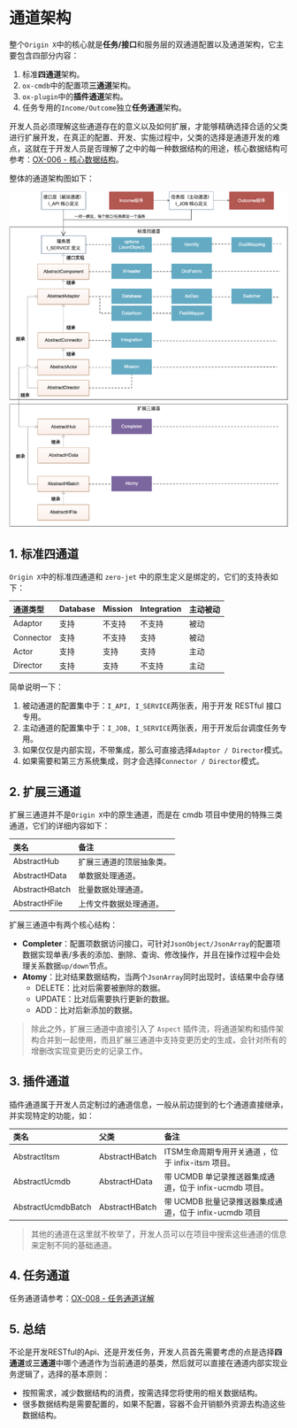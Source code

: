 # 通道架构

整个`Origin X`中的核心就是**任务/接口**和服务层的双通道配置以及通道架构，它主要包含四部分内容：

1. 标准**四通道**架构。
2. `ox-cmdb`中的配置项**三通道**架构。
3. `ox-plugin`中的**插件通道**架构。
4. 任务专用的`Income/Outcome`独立**任务通道**架构。

开发人员必须理解这些通道存在的意义以及如何扩展，才能够精确选择合适的父类进行扩展开发，在真正的配置、开发、实施过程中，父类的选择是通道开发的难点，这就在于开发人员是否理解了之中的每一种数据结构的用途，核心数据结构可参考：[OX-006 - 核心数据结构](/origin-x-engine/1.ox-delivery-guide/ox-006-jie-kou-kai-fa.html)。

整体的通道架构图如下：

![](/assets/images/ox/005-1.png)

## 1. 标准四通道

`Origin X`中的标准四通道和 `zero-jet` 中的原生定义是绑定的，它们的支持表如下：

| 通道类型 | Database | Mission | Integration | 主动被动 |
| :--- | :--- | :--- | :--- | :--- |
| Adaptor | 支持 | 不支持 | 不支持 | 被动 |
| Connector | 支持 | 不支持 | 支持 | 被动 |
| Actor | 支持 | 支持 | 支持 | 主动 |
| Director | 支持 | 支持 | 不支持 | 主动 |

简单说明一下：

1. 被动通道的配置集中于：`I_API, I_SERVICE`两张表，用于开发 RESTful 接口专用。
2. 主动通道的配置集中于：`I_JOB, I_SERVICE`两张表，用于开发后台调度任务专用。
3. 如果仅仅是内部实现，不带集成，那么可直接选择`Adaptor / Director`模式。
4. 如果需要和第三方系统集成，则才会选择`Connector / Director`模式。

## 2. 扩展三通道

扩展三通道并不是`Origin X`中的原生通道，而是在 cmdb 项目中使用的特殊三类通道，它们的详细内容如下：

| 类名 | 备注 |
| :--- | :--- |
| AbstractHub | 扩展三通道的顶层抽象类。 |
| AbstractHData | 单数据处理通道。 |
| AbstractHBatch | 批量数据处理通道。 |
| AbstractHFile | 上传文件数据处理通道。 |

扩展三通道中有两个核心结构：

* **Completer**：配置项数据访问接口，可针对`JsonObject/JsonArray`的配置项数据实现单表/多表的添加、删除、查询、修改操作，并且在操作过程中会处理关系数据`up/down`节点。
* **Atomy**：比对结果数据结构，当两个`JsonArray`同时出现时，该结果中会存储
  * DELETE：比对后需要被删除的数据。
  * UPDATE：比对后需要执行更新的数据。
  * ADD：比对后新添加的数据。 

> 除此之外，扩展三通道中直接引入了 `Aspect` 插件流，将通道架构和插件架构合并到一起使用，而且扩展三通道中支持变更历史的生成，会针对所有的增删改实现变更历史的记录工作。

## 3. 插件通道

插件通道属于开发人员定制过的通道信息，一般从前边提到的七个通道直接继承，并实现特定的功能，如：

| 类名 | 父类 | 备注 |
| :--- | :--- | :--- |
| AbstractItsm | AbstractHBatch | ITSM生命周期专用开关通道 ，位于 infix-itsm 项目。 |
| AbstractUcmdb | AbstractHData | 带 UCMDB 单记录推送器集成通道，位于 infix-ucmdb 项目。 |
| AbstractUcmdbBatch | AbstractHBatch | 带 UCMDB 批量记录推送器集成通道，位于 infix-ucmdb 项目 |

> 其他的通道在这里就不枚举了，开发人员可以在项目中搜索这些通道的信息来定制不同的基础通道。

## 4. 任务通道

任务通道请参考：[OX-008 - 任务通道详解](/origin-x-engine/1.ox-delivery-guide/ox-009-cha-jian-ff1a-biao-shi-gui-ze-xuan-ze-qi.html)

## 5. 总结

不论是开发RESTful的Api、还是开发任务，开发人员首先需要考虑的点是选择**四通道**或**三通道**中哪个通道作为当前通道的基类，然后就可以直接在通道内部实现业务逻辑了，选择的基本原则：

* 按照需求，减少数据结构的消费，按需选择您将使用的相关数据结构。
* 很多数据结构是需要配置的，如果不配置，容器不会开销额外资源去构造这些数据结构。




